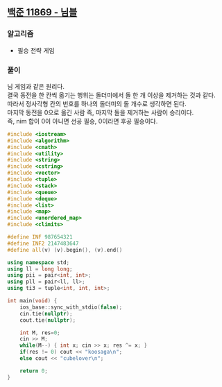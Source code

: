 ## [백준 11869 - 님블](https://www.acmicpc.net/problem/11869)

### 알고리즘
- 필승 전략 게임

### 풀이
님 게임과 같은 원리다.  
결국 동전을 한 칸씩 옮기는 행위는 돌더미에서 돌 한 개 이상을 제거하는 것과 같다.  
따라서 정사각형 칸의 번호를 하나의 돌더미의 돌 개수로 생각하면 된다.  
마지막 동전을 0으로 옮긴 사람 즉, 마지막 돌을 제거하는 사람이 승리이다.  
즉, nim 합이 0이 아니면 선공 필승, 0이라면 후공 필승이다.  

```c++
#include <iostream>
#include <algorithm>
#include <cmath>
#include <utility>
#include <string>
#include <cstring>
#include <vector>
#include <tuple>
#include <stack>
#include <queue>
#include <deque>
#include <list>
#include <map>
#include <unordered_map>
#include <climits>

#define INF 987654321
#define INF2 2147483647
#define all(v) (v).begin(), (v).end()

using namespace std;
using ll = long long;
using pii = pair<int, int>;
using pll = pair<ll, ll>;
using ti3 = tuple<int, int, int>;

int main(void) {
    ios_base::sync_with_stdio(false);
    cin.tie(nullptr);
    cout.tie(nullptr);

    int M, res=0;
    cin >> M;
    while(M--) { int x; cin >> x; res ^= x; }
    if(res != 0) cout << "koosaga\n";
    else cout << "cubelover\n";

    return 0;
}
```